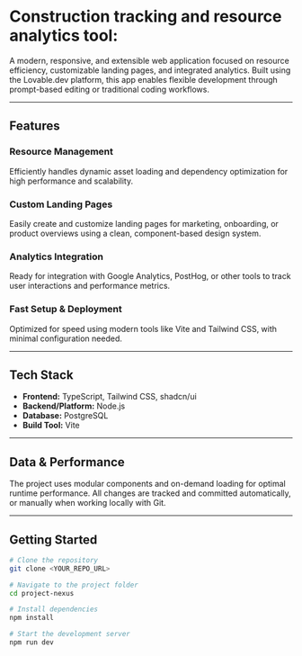 # Construction tracking and resource analytics tool:

A modern, responsive, and extensible web application focused on resource efficiency, customizable landing pages, and integrated analytics. Built using the Lovable.dev platform, this app enables flexible development through prompt-based editing or traditional coding workflows.

---

## Features

### Resource Management  
Efficiently handles dynamic asset loading and dependency optimization for high performance and scalability.

### Custom Landing Pages  
Easily create and customize landing pages for marketing, onboarding, or product overviews using a clean, component-based design system.

### Analytics Integration  
Ready for integration with Google Analytics, PostHog, or other tools to track user interactions and performance metrics.

### Fast Setup & Deployment  
Optimized for speed using modern tools like Vite and Tailwind CSS, with minimal configuration needed.

---

## Tech Stack

- **Frontend:** TypeScript, Tailwind CSS, shadcn/ui  
- **Backend/Platform:** Node.js 
- **Database:** PostgreSQL  
- **Build Tool:** Vite

---

## Data & Performance

The project uses modular components and on-demand loading for optimal runtime performance. All changes are tracked and committed automatically, or manually when working locally with Git.

---

## Getting Started

```bash
# Clone the repository
git clone <YOUR_REPO_URL>

# Navigate to the project folder
cd project-nexus

# Install dependencies
npm install

# Start the development server
npm run dev
